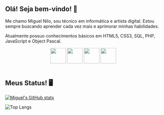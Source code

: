<h2><strong>Olá! Seja bem-vindo! 📌</strong></h2>
<p>Me chamo Miguel Nilo, sou técnico em informática e artista digital. Estou sempre buscando aprender cada vez mais e aprimorar minhas habilidades.</p>
<p>Atualmente possuo conhecimentos básicos em HTML5, CSS3, SQL, PHP, JavaScript e Object Pascal.</p>
<div align="center">
    <img src="https://cdn.jsdelivr.net/gh/devicons/devicon/icons/html5/html5-original-wordmark.svg" width="50" height="50"/>
    <img src="https://cdn.jsdelivr.net/gh/devicons/devicon/icons/css3/css3-original-wordmark.svg" width="50" height="50"/>
    <img src="https://cdn.jsdelivr.net/gh/devicons/devicon/icons/mysql/mysql-original.svg" width="50" height="50"/>
    <img src="https://cdn.jsdelivr.net/gh/devicons/devicon/icons/javascript/javascript-original.svg" width="50" height="50" />
</div><br/>

<h2><strong>Meus Status! 🖥️</strong></h2>

[![Miguel's GitHub stats](https://github-readme-stats.vercel.app/api?username=MiguelNilo&show_icons=true&theme=merko)](https://github.com/MiguelMevil/github-readme-stats)

![Top Langs](https://github-readme-stats.vercel.app/api/top-langs/?username=MiguelNilo&theme=merko)
